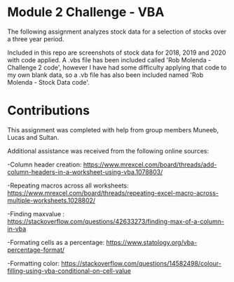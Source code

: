 # Module 2 Challenge - VBA
The following assignment analyzes stock data for a selection of stocks over a three year period. 

Included in this repo are screenshots of stock data for 2018, 2019 and 2020 with code applied. A .vbs file has been included called 'Rob Molenda - Challenge 2 code', however I have had some difficulty applying that code to my own blank data, so a .vb file has also been included named 'Rob Molenda - Stock Data code'.

# Contributions

This assignment was completed with help from group members Muneeb, Lucas and Sultan. 


Additional assistance was received from the following online sources:

-Column header creation: https://www.mrexcel.com/board/threads/add-column-headers-in-a-worksheet-using-vba.1078803/

-Repeating macros across all worksheets: https://www.mrexcel.com/board/threads/repeating-excel-macro-across-multiple-worksheets.1028802/

-Finding maxvalue : https://stackoverflow.com/questions/42633273/finding-max-of-a-column-in-vba

-Formating cells as a percentage: https://www.statology.org/vba-percentage-format/

-Formatting color: https://stackoverflow.com/questions/14582498/colour-filling-using-vba-conditional-on-cell-value
